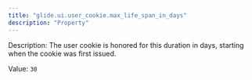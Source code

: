 ```yaml
---
title: "glide.ui.user_cookie.max_life_span_in_days"
description: "Property"
---
```


Description: The user cookie is honored for this duration in days, starting when the cookie was first issued.

Value: `30`